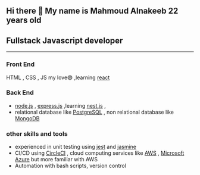 ## Hi there 👋 My name is Mahmoud Alnakeeb 22 years old 
## Fullstack Javascript developer
----------

### Front End
HTML , CSS , JS my love😄 ,learning [react](https://reactjs.org/) 
### Back End 
- [node.js](https://nodejs.org/en/) , [express.js](https://expressjs.com/) ,learning [nest.js](https://nestjs.com/) ,
- relational database like [PostgreSQL](https://www.postgresql.org/) , non relational database like [MongoDB](https://www.mongodb.com/)
### other skills and tools
- experienced in unit testing using [jest](https://jestjs.io/) and [jasmine](https://jasmine.github.io/)
- CI/CD using [CircleCI](https://circleci.com/) , cloud computing services like [AWS](https://aws.amazon.com/) , [Microsoft Azure](https://azure.microsoft.com/) but more familiar with AWS
- Automation with bash scripts, version control


